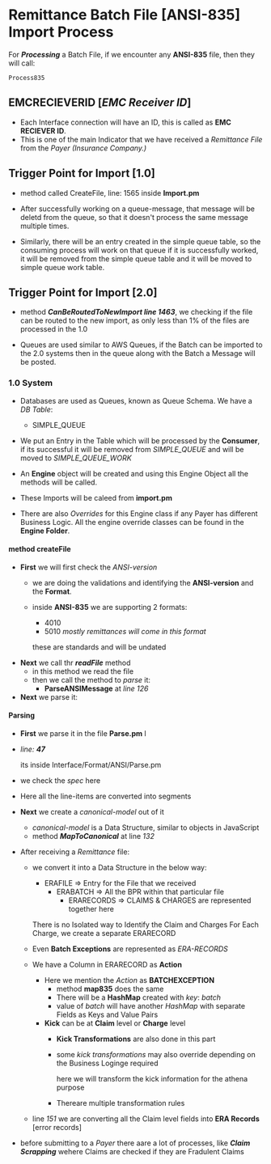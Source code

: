 # Remittance Batch File [ANSI-835] Import Process

For ***Processing*** a Batch File, if we encounter any **ANSI-835** file, then they will call:

    Process835

## **EMCRECIEVERID** [*EMC Receiver ID*]

* Each Interface connection will have an ID, this is called as **EMC RECIEVER ID**.
* This is one of the main Indicator that we have received a *Remittance File*
     from the *Payer (Insurance Company.)*

## **Trigger Point for Import [1.0]**

* method called CreateFile, line: 1565 inside **Import.pm**
* After successfully working on a queue-message, that message will be deletd
    from the queue, so that it doesn't process the same message multiple times.

* Similarly, there will be an entry created in the simple queue table, so the consuming process will work on that queue if it is successfully worked, it will be removed from the simple queue table and it will be moved to simple queue work table.

## **Trigger Point for Import [2.0]**

* method ***CanBeRoutedToNewImport line 1463***, we checking if the file can be
    routed to the new import, as only less than 1%
    of the files are processed in the 1.0

* Queues are used similar to AWS Queues, if the Batch can
    be imported to the 2.0 systems then in the queue along
    with the Batch a Message will be posted.

### 1.0 System

* Databases are used as Queues, known as Queue Schema. We have a *DB Table*:

  * SIMPLE_QUEUE

* We put an Entry in the Table which will be processed by the **Consumer**, if its successful it will be removed from *SIMPLE_QUEUE* and will be moved to *SIMPLE_QUEUE_WORK*

* An **Engine** object will be created and using this Engine Object all the methods will be called.

* These Imports will be caleed from **import.pm**

* There are also *Overrides* for this Engine class if any Payer has different Business Logic. All the engine override classes can be found in the **Engine Folder**.

#### method **createFile**

* **First** we will first check the *ANSI-version*
  * we are doing the validations and identifying the **ANSI-version** and the **Format**.
  * inside **ANSI-835** we are supporting 2 formats:
    * 4010
    * 5010 *mostly remittances will come in this format*

    these are standards and will be undated
* **Next** we call thr ***readFile*** method
  * in this method we read the file
  * then we call the method to *parse* it:
    * **ParseANSIMessage** at *line 126* 
* **Next** we parse it:

#### Parsing

* **First** we parse it in the file **Parse.pm** l
* *line: **47***
  
  its inside  Interface/Format/ANSI/Parse.pm
* we check the *spec* here
* Here all the line-items are converted into segments
* **Next** we create a *canonical-model* out of it
  * *canonical-model* is a Data Structure, similar to objects in JavaScript
  * method ***MapToCanonical*** at line *132*
* After receiving a *Remittance* file:
  * we convert it into a Data Structure in the below way:

    * ERAFILE => Entry for the File that we received
      * ERABATCH => All the BPR within that particular file
        * ERARECORDS => CLAIMS & CHARGES  are represented together here

    There is no Isolated way to Identify the Claim and Charges
    For Each Charge, we create a separate ERARECORD
  * Even **Batch Exceptions** are represented as *ERA-RECORDS*
  * We have a Column in ERARECORD as **Action**
    * Here we mention the *Action* as **BATCHEXCEPTION**
      * method **map835** does the same
      * There will be a **HashMap** created with *key*: *batch*
      * value of *batch* will have another *HashMap* with separate Fields as Keys and
      Value Pairs
    * **Kick**  can be at **Claim** level or **Charge** level
      * **Kick Transformations** are also done in this part
      * some *kick transformations* may also override depending on the Business Loginge required

        here we will transform the kick information for the athena purpose
      * Thereare multiple transformation rules
  * line *151* we are converting all the Claim level fields into **ERA Records** [error records]
* before submitting to a *Payer* there aare a lot of processes, like ***Claim Scrapping*** wehere Claims are checked if they are Fradulent Claims
